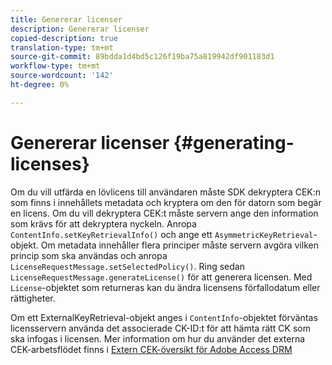 ```yaml
---
title: Genererar licenser
description: Genererar licenser
copied-description: true
translation-type: tm+mt
source-git-commit: 89bdda1d4bd5c126f19ba75a819942df901183d1
workflow-type: tm+mt
source-wordcount: '142'
ht-degree: 0%

---
```



# Genererar licenser {#generating-licenses}

Om du vill utfärda en lövlicens till användaren måste SDK dekryptera CEK:n som finns i innehållets metadata och kryptera om den för datorn som begär en licens. Om du vill dekryptera CEK:t måste servern ange den information som krävs för att dekryptera nyckeln. Anropa `ContentInfo.setKeyRetrievalInfo()` och ange ett `AsymmetricKeyRetrieval`-objekt. Om metadata innehåller flera principer måste servern avgöra vilken princip som ska användas och anropa `LicenseRequestMessage.setSelectedPolicy()`. Ring sedan `LicenseRequestMessage.generateLicense()` för att generera licensen. Med `License`-objektet som returneras kan du ändra licensens förfallodatum eller rättigheter.

Om ett ExternalKeyRetrieval-objekt anges i `ContentInfo`-objektet förväntas licensservern använda det associerade CK-ID:t för att hämta rätt CK som ska infogas i licensen. Mer information om hur du använder det externa CEK-arbetsflödet finns i [Extern CEK-översikt för Adobe Access DRM](../../../aaxs-drm-xkey-mgmt/aaxs-drm-using-external-cek-overview.md)
